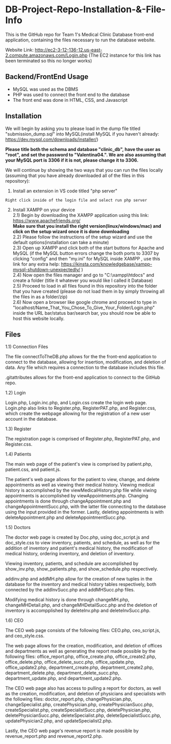 # DB-Project-Repo-Installation-&-File-Info
This is the GitHub repo for Team 1's Medical Clinic Database front-end application, containing the files necessary to run the database website.

Website Link: http://ec2-3-12-136-12.us-east-2.compute.amazonaws.com/Login.php (The EC2 instance for this link has been terminated so this no longer works)

## Backend/FrontEnd Usage

* MySQL was used as the DBMS 
* PHP was used to connect the front end to the database
* The front end was done in HTML, CSS, and Javascript

## Installation 

We will begin by asking you to please load in the dump file titled "submission_dump.sql" into MySQL(install MySQL if you haven't already: https://dev.mysql.com/downloads/installer/)
 
 **Please title both the schema and database "clinic_db", have the user as "root", and set the password to "Valentina04.". We are also assuming that your MySQL port is 3306 if it is not, please change it to 3306.**

We will continue by showing the two ways that you can run the files locally (assuming that you have already downloaded all of the files in this repository):<br>
  1. Install an extension in VS code titled "php server" <br>

    Right click inside of the login file and select run php server
          
  2. Install XAMPP on your device <br>
    2.1) Begin by downloading the XAMPP application using this link: https://www.apachefriends.org/ <br>
    **Make sure that you install the right version(linux/windows/mac) and click on the setup wizard once it is done downloading**<br>
    2.2) Please follow the instructions of the setup wizard and use the default options(installation can take a minute) <br>
    2.3) Open up XAMPP and click both of the start buttons for Apache and MySQL (if the MySQL button errors change the both ports to 3307 by clicking "config" and then "my.ini" for MySQL inside XAMPP , use this link for any extra help: https://kinsta.com/knowledgebase/xampp-mysql-shutdown-unexpectedly/ ) <br>
    2.4) Now open the files manager and go to "C:\xampp\htdocs" and create a folder (title it whatever you would like I called it Database) <br>
    2.5) Proceed to load in all files found in this repository into the folder that you have created (please do not load them in by simply throwing all the files in as a folder/zip) <br>
    2.6) Now open a browser like google chrome and proceed to type in "localhost/Name_That_You_Chose_To_Give_Your_Folder/Login.php" inside the URL bar/status bar/search bar, you should now be able to host this website locally.

## Files

1.1) Connection Files

The file connectToTheDB.php allows for the the front-end application to connect to the database, allowing for insertion, modification, and deletion of data. Any file which requires a connection to the database includes this file.

.gitattributes allows for the front-end application to connect to the GitHub repo.

1.2) Login

Login.php, Login.inc.php, and Login.css create the login web page. Login.php also links to Register.php, RegisterPAT.php, and Register.css, which create the webpage allowing for the registration of a new user account in the database.

1.3) Register

The registration page is comprised of Register.php, RegisterPAT.php, and Register.css.

1.4) Patients

The main web page of the patient's view is comprised by patient.php, patient.css, and patient.js.

The patient's web page allows for the patient to view, change, and delete appointments as well as viewing their medical history. Viewing medical history is accomplished by the viewMedicalHistory.php file while viwing appointments is accomplished by viewAppointments.php. Changing appointments is done through changeAppointment.php and changeAppointmentSucc.php, with the latter file connecting to the database using the input provided in the former. Lastly, deleting appointments is with deleteAppointment.php and deleteAppointmentSucc.php.

1.5) Doctors

The doctor web page is created by Doc.php, using doc_script.js and doc_style.css to view inventory, patients, and schedule, as well as for the addition of inventory and patient's medical history, the modification of medical history, ordering inventory, and deletion of inventory.

Viewing inventory, patients, and schedule are accomplished by show_inv.php, show_patients.php, and show_schedule.php respectively.

addinv.php and addMH.php allow for the creation of new tuples in the database for the inventory and medical history tables respectively, both connected by the addInvSucc.php and addMHSucc.php files.

Modifying medical history is done through changeMH.php, changeMHDetail.php, and changeMHDetailSucc.php and the deletion of inventory is accompplished by deleteInv.php and deleteInvSucc.php.

1.6) CEO

The CEO web page consists of the following files: CEO.php, ceo_script.js, and ceo_style.css. 

The web page allows for the creation, modification, and deletion of offices and departments as well as generating the report made possible by the following files: office_report.php, office_create.php, office_create2.php, office_delete.php, office_delete_succ.php, office_update.php, office_update2.php, department_create.php, department_create2.php, department_delete.php, department_delete_succ.php, department_update.php, and department_update2.php. 

The CEO web page also has access to pulling a report for doctors, as well as the creation, modification, and deletion of physicians and specialists with the following files: doctor_report.php, changePhysician.php, changeSpecialist.php, createPhysician.php, createPhysicianSucc.php, createSpecialist.php, createSpecialistSucc.php, deletePhysician.php, deletePhysicianSucc.php, deleteSpecialist.php, deleteSpecialistSucc.php, updatePhysician2.php, and updateSpecialist2.php. 

Lastly, the CEO web page's revenue report is made possible by revenue_report.php and revenue_report2.php.
                 
